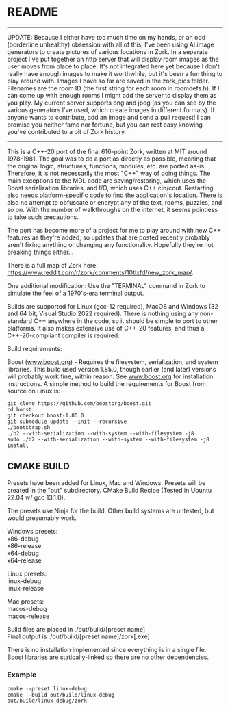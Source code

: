 # README

***
UPDATE: Because I either have too much time on my hands, or an odd (borderline unhealthy) obsession with all of this,
I've been using AI image generators to create pictures of various locations in Zork. In a separate project
I've put together an http server that will display room images as the user moves from place to place. It's
not integrated here yet because I don't really have enough images to make it worthwhile, but it's been a fun thing
to play around with. Images I have so far are saved in the zork_pics folder. Filenames are
the room ID (the first string for each room in roomdefs.h). If I can come up with enough rooms I might add the server to display them as you play. My current
server supports png and jpeg (as you can see by the various generators I've used, which create images in different 
formats). If anyone wants to contribute, add an image and send a pull request! I can promise you neither fame
nor fortune, but you can rest easy knowing you've contributed to a bit of Zork history.
***

This is a C++-20 port of the final 616-point Zork, written at MIT around 1978-1981. The goal was to do a port
as directly as possible, meaning that the original logic, structures, functions, modules, etc. are
ported as-is. Therefore, it is not necessarily the most "C++" way of doing things. The main exceptions 
to the MDL code are saving/restoring, which uses the Boost serialization libraries,
and I/O, which uses C++ cin/cout. Restarting also needs platform-specific code to find the application's
location. There is also no attempt
to obfuscate or encrypt any of the text, rooms, puzzles, and so on. With the number of walkthroughs on the
internet, it seems pointless to take such precautions.

The port has become more of a project for me to play around with new C++ features as they're added, so updates
that are posted recently probably aren't fixing anything or changing any functionality. Hopefully they're not 
breaking things either...

There is a full map of Zork here: https://www.reddit.com/r/zork/comments/10tlxfd/new_zork_map/.

One additional modification: Use the "TERMINAL" command in Zork to simulate the feel of a 1970's-era
terminal output.

Builds are supported for Linux (gcc-12 required), MacOS and Windows (32 and 64 bit, Visual Studio 2022 required).
There is nothing using any non-standard C++ anywhere in the code, so it should be simple to port to other
platforms. It also makes extensive use of C++-20 features, and thus a C++-20-compliant compiler
is required. 

Build requirements:

Boost (www.boost.org) - Requires the filesystem, serialization, and system libraries. This build used
version 1.85.0, though earlier (and later) versions will probably work fine, within reason. See www.boost.org for
installation instructions. A simple method to build the requirements for Boost from source on Linux is:
```
git clone https://github.com/boostorg/boost.git
cd boost
git checkout boost-1.85.0
git submodule update --init --recursive
./bootstrap.sh
./b2 --with-serialization --with-system --with-filesystem -j8
sudo ./b2 --with-serialization --with-system --with-filesystem -j8 install
```

## CMAKE BUILD
Presets have been added for Linux, Mac and Windows. Presets will be created in the "out" subdirectory.
CMake Build Recipe (Tested in Ubuntu 22.04 w/ gcc 13.1.0).  

The presets use Ninja for the build. Other build systems are untested, but would presumably work.

Windows presets:  
x86-debug  
x86-release  
x64-debug  
x64-release  

Linux presets:  
linux-debug  
linux-release

Mac presets:  
macos-debug  
macos-release

Build files are placed in ./out/build/[preset name]  
Final output is ./out/build/[preset name]/zork[.exe]  

There is no installation implemented since everything is in a single file.
Boost libraries are statically-linked so there are no other dependencies. 

### Example
```
cmake --preset linux-debug  
cmake --build out/build/linux-debug  
out/build/linux-debug/zork  
```
